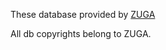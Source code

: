 These database provided by [ZUGA](https://github.com/orgs/zuga-tech/teams/zuga)

All db copyrights belong to ZUGA.